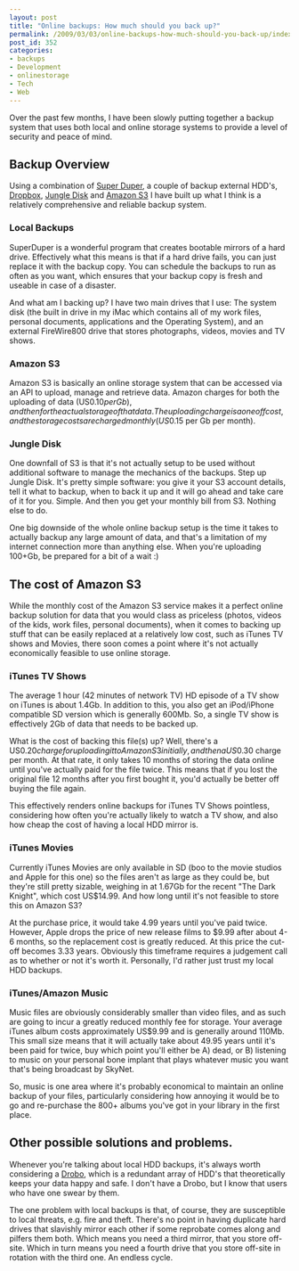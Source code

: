 ```yaml
---
layout: post
title: "Online backups: How much should you back up?"
permalink: /2009/03/03/online-backups-how-much-should-you-back-up/index.html
post_id: 352
categories: 
- backups
- Development
- onlinestorage
- Tech
- Web
---
```


 Over the past few months, I have been slowly putting together a backup system that uses both local and online storage systems to provide a level of security and peace of mind.




## Backup Overview




 Using a combination of <a href="http://www.shirt-pocket.com/SuperDuper/SuperDuperDescription.html">Super Duper</a>, a couple of backup external <span class="caps">HDD</span>'s, <a href="https://www.getdropbox.com/">Dropbox</a>, <a href="http://www.jungledisk.com/">Jungle Disk</a> and <a href="http://aws.amazon.com/s3/">Amazon S3</a> I have built up what I think is a relatively comprehensive and reliable backup system.




### Local Backups




 SuperDuper is a wonderful program that creates bootable mirrors of a hard drive. Effectively what this means is that if a hard drive fails, you can just replace it with the backup copy. You can schedule the backups to run as often as you want, which ensures that your backup copy is fresh and useable in case of a disaster.




 And what am I backing up? I have two main drives that I use: The system disk (the built in drive in my iMac which contains all of my work files, personal documents, applications and the Operating System), and an external FireWire800 drive that stores photographs, videos, movies and TV shows.




### Amazon S3




 Amazon S3 is basically an online storage system that can be accessed via an <span class="caps">API</span> to upload, manage and retrieve data. Amazon charges for both the uploading of data (US$0.10 per Gb), and then for the actual storage of that data. The uploading charge is a one off cost, and the storage costs are charged monthly (US$0.15 per Gb per month).




### Jungle Disk




 One downfall of S3 is that it's not actually setup to be used without additional software to manage the mechanics of the backups. Step up Jungle Disk. It's pretty simple software: you give it your S3 account details, tell it what to backup, when to back it up and it will go ahead and take care of it for you. Simple. And then you get your monthly bill from S3. Nothing else to do.




 One big downside of the whole online backup setup is the time it takes to actually backup any large amount of data, and that's a limitation of my internet connection more than anything else. When you're uploading 100+Gb, be prepared for a bit of a wait :)




## The cost of Amazon S3




 While the monthly cost of the Amazon S3 service makes it a perfect online backup solution for data that you would class as priceless (photos, videos of the kids, work files, personal documents), when it comes to backing up stuff that can be easily replaced at a relatively low cost, such as iTunes TV shows and Movies, there soon comes a point where it's not actually economically feasible to use online storage.




### iTunes TV Shows




 The average 1 hour (42 minutes of network TV) HD episode of a TV show on iTunes is about 1.4Gb. In addition to this, you also get an iPod/iPhone compatible SD version which is generally 600Mb. So, a single TV show is effectively 2Gb of data that needs to be backed up.




 What is the cost of backing this file(s) up? Well, there's a US$0.20 charge for uploading it to Amazon S3 initially, and then a US$0.30 charge per month. At that rate, it only takes 10 months of storing the data online until you've actually paid for the file twice. This means that if you lost the original file 12 months after you first bought it, you'd actually be better off buying the file again.




 This effectively renders online backups for iTunes TV Shows pointless, considering how often you're actually likely to watch a TV show, and also how cheap the cost of having a local <span class="caps">HDD</span> mirror is.




### iTunes Movies




 Currently iTunes Movies are only available in SD (boo to the movie studios and Apple for this one) so the files aren't as large as they could be, but they're still pretty sizable, weighing in at 1.67Gb for the recent "The Dark Knight", which cost US$14.99. And how long until it's not feasible to store this on Amazon S3?




 At the purchase price, it would take 4.99 years until you've paid twice. However, Apple drops the price of new release films to $9.99 after about 4-6 months, so the replacement cost is greatly reduced. At this price the cut-off becomes 3.33 years. Obviously this timeframe requires a judgement call as to whether or not it's worth it. Personally, I'd rather just trust my local <span class="caps">HDD</span> backups.




### iTunes/Amazon Music




 Music files are obviously considerably smaller than video files, and as such are going to incur a greatly reduced monthly fee for storage. Your average iTunes album costs approximately US$9.99 and is generally around 110Mb. This small size means that it will actually take about 49.95 years until it's been paid for twice, buy which point you'll either be A) dead, or B) listening to music on your personal bone implant that plays whatever music you want that's being broadcast by SkyNet.




 So, music is one area where it's probably economical to maintain an online backup of your files, particularly considering how annoying it would be to go and re-purchase the 800+ albums you've got in your library in the first place.




## Other possible solutions and problems.




 Whenever you're talking about local <span class="caps">HDD</span> backups, it's always worth considering a <a href="http://www.drobo.com/">Drobo</a>, which is a redundant array of <span class="caps">HDD</span>'s that theoretically keeps your data happy and safe. I don't have a Drobo, but I know that users who have one swear by them.




 The one problem with local backups is that, of course, they are susceptible to local threats, e.g. fire and theft. There's no point in having duplicate hard drives that slavishly mirror each other if some reprobate comes along and pilfers them both. Which means you need a third mirror, that you store off-site. Which in turn means you need a fourth drive that you store off-site in rotation with the third one. An endless cycle.

